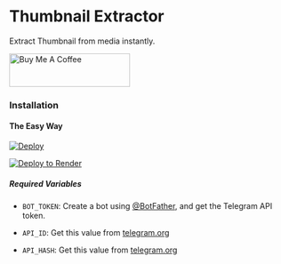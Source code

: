 # Thumbnail Extractor
Extract Thumbnail from media instantly.

<a href="https://www.buymeacoffee.com/AKBotZ" target="_blank"><img src="https://cdn.buymeacoffee.com/buttons/v2/default-blue.png" alt="Buy Me A Coffee" style="height: 60px !important;width: 217px !important;" ></a>

### Installation

#### The Easy Way

[![Deploy](https://www.herokucdn.com/deploy/button.svg)](https://heroku.com/deploy)


[![Deploy to Render](https://render.com/images/deploy-to-render-button.svg)](https://render.com/deploy?repo=https://github.com/si-nn-er-ls/Thumbnail-Extractor-Bot-render/tree/test)

##### Required Variables

* `BOT_TOKEN`: Create a bot using [@BotFather](https://telegram.dog/BotFather), and get the Telegram API token.

* `API_ID`: Get this value from [telegram.org](https://my.telegram.org/apps)
* `API_HASH`: Get this value from [telegram.org](https://my.telegram.org/apps)
